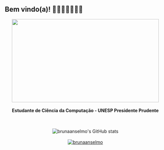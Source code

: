 ## Bem vindo(a)! 🌷🦄🍦🍓🤸‍✨🤟   
<div align="middle">
<img src="https://media.giphy.com/media/ao2IHZ0y6ZD2M/giphy.gif?cid=ecf05e47goi8hlmxr5bm92xn1muh3k7hy1lznni0gbmzkl60&rid=giphy.gif&ct=g" width="460" height="260"/>
<br><br>
<strong>Estudante de Ciência da Computação - UNESP Presidente Prudente</strong>
<br><br>
<br>


![brunaanselmo's GitHub stats](https://github-readme-stats.vercel.app/api?username=brunaanselmo&theme=tokyonight&show_icons=true&count_private=true&hide=issues)    <br>                
  [![brunaanselmo](https://github-readme-stats.vercel.app/api/top-langs/?username=brunaanselmo&theme=tokyonight&layout=compact&langs_count=6)](https://github.com/brunaanselmo/)

</div>











  
 


